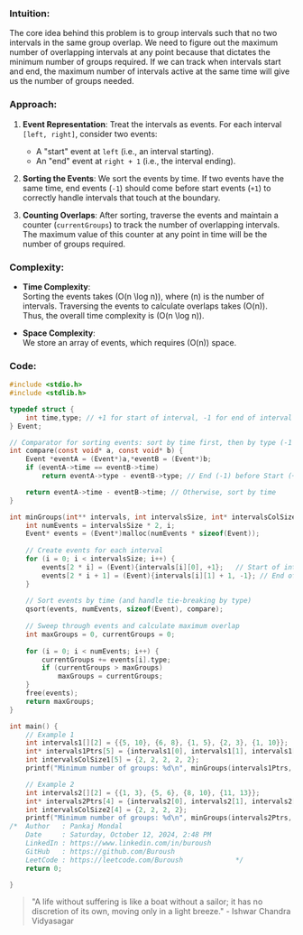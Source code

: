
### Intuition:
The core idea behind this problem is to group intervals such that no two intervals in the same group overlap. We need to figure out the maximum number of overlapping intervals at any point because that dictates the minimum number of groups required. If we can track when intervals start and end, the maximum number of intervals active at the same time will give us the number of groups needed.

### Approach:
1. **Event Representation**: 
   Treat the intervals as events. For each interval `[left, right]`, consider two events: 
   - A "start" event at `left` (i.e., an interval starting).
   - An "end" event at `right + 1` (i.e., the interval ending).

2. **Sorting the Events**:
   We sort the events by time. If two events have the same time, end events (`-1`) should come before start events (`+1`) to correctly handle intervals that touch at the boundary.

3. **Counting Overlaps**:
   After sorting, traverse the events and maintain a counter (`currentGroups`) to track the number of overlapping intervals. The maximum value of this counter at any point in time will be the number of groups required.

### Complexity:
- **Time Complexity**:  
  Sorting the events takes \(O(n \log n)\), where \(n\) is the number of intervals. Traversing the events to calculate overlaps takes \(O(n)\).  
  Thus, the overall time complexity is \(O(n \log n)\).

- **Space Complexity**:  
  We store an array of events, which requires \(O(n)\) space.

### Code:
```c
#include <stdio.h>
#include <stdlib.h>
```
```c
typedef struct {
    int time,type; // +1 for start of interval, -1 for end of interval
} Event;

// Comparator for sorting events: sort by time first, then by type (-1 before +1)
int compare(const void* a, const void* b) {
    Event *eventA = (Event*)a,*eventB = (Event*)b;
    if (eventA->time == eventB->time)
        return eventA->type - eventB->type; // End (-1) before Start (+1) if time is the same

    return eventA->time - eventB->time; // Otherwise, sort by time
}

int minGroups(int** intervals, int intervalsSize, int* intervalsColSize) {
    int numEvents = intervalsSize * 2, i;
    Event* events = (Event*)malloc(numEvents * sizeof(Event));
    
    // Create events for each interval
    for (i = 0; i < intervalsSize; i++) {
        events[2 * i] = (Event){intervals[i][0], +1};   // Start of interval
        events[2 * i + 1] = (Event){intervals[i][1] + 1, -1}; // End of interval (+1 to avoid overlap)
    }
    
    // Sort events by time (and handle tie-breaking by type)
    qsort(events, numEvents, sizeof(Event), compare);
    
    // Sweep through events and calculate maximum overlap
    int maxGroups = 0, currentGroups = 0;
    
    for (i = 0; i < numEvents; i++) {
        currentGroups += events[i].type;
        if (currentGroups > maxGroups)
            maxGroups = currentGroups;
    }
    free(events);
    return maxGroups;
}

```
```c
int main() {
    // Example 1
    int intervals1[][2] = {{5, 10}, {6, 8}, {1, 5}, {2, 3}, {1, 10}};
    int* intervals1Ptrs[5] = {intervals1[0], intervals1[1], intervals1[2], intervals1[3], intervals1[4]};
    int intervalsColSize1[5] = {2, 2, 2, 2, 2};
    printf("Minimum number of groups: %d\n", minGroups(intervals1Ptrs, 5, intervalsColSize1)); // Output: 3

    // Example 2
    int intervals2[][2] = {{1, 3}, {5, 6}, {8, 10}, {11, 13}};
    int* intervals2Ptrs[4] = {intervals2[0], intervals2[1], intervals2[2], intervals2[3]};
    int intervalsColSize2[4] = {2, 2, 2, 2};
    printf("Minimum number of groups: %d\n", minGroups(intervals2Ptrs, 4, intervalsColSize2)); // Output: 1
/*	Author   : Pankaj Mondal
	Date     : Saturday, October 12, 2024, 2:48 PM
	LinkedIn : https://www.linkedin.com/in/buroush
	GitHub   : https://github.com/Buroush
	LeetCode : https://leetcode.com/Buroush        		*/
    return 0;

}

```

> "A life without suffering is like a boat without a sailor; it has no discretion of its own, moving only in a light breeze." - Ishwar Chandra Vidyasagar
